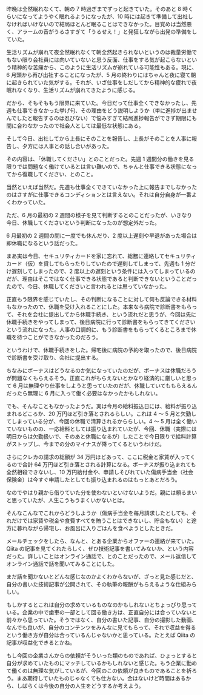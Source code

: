 昨晩は全然眠れなくて、朝の 7 時過ぎまでずっと起きていた。そのあと 8 時くらいになってようやく眠れるようになったが、10 時には起きて準備して出社しなければいけないので結局ほとんど眠ることはできなかった。目覚めは当然悪く、アラームの音がうるさすぎて「うるせえ！」と発狂しながら出発の準備をしていた。

生活リズムが崩れて夜全然眠れなくて朝全然起きられないというのは裁量労働でもない限り会社員には向いていないと思う反面、仕事をする気が起こらないという精神的な苦痛から、このように生活リズムが崩れている可能性もある。現に、6 月頭から再び出社することになったが、5 月の終わりにはちゃんと夜に寝て朝に起きられていた気がする。それが、いざ仕事をしだしてから精神的な疲れで夜眠れなくなり、生活リズムが崩れてきたように感じる。

だから、そもそももう限界に来ていた。今日だって仕事全くできなかったし、先週も仕事できなかった挙げ句、その理由をどう説明しようか（単に進捗が出ませんでしたと報告するのは忍びない）で悩みすぎて結局進捗報告ができず期限にも間に合わなかったので社会人としては最低な状態にある。

そして今日、出社してから上長にそのことを報告し、上長がそのことを人事に報告し、夕方には人事との話し合いがあった。

その内容は、「休職してください」とのことだった。先週 1 週間分の働きを見る限りでは問題なく働けているとは言い難いので、ちゃんと仕事できる状態になってから復職してください、とのこと。

当然といえば当然だ。先週も仕事全くできていなかった上に報告までしなかったのはさすがに仕事できるコンディションとは言えない。それは自分自身が一番よくわかっていた。

ただ、6 月の最初の 2 週間の様子を見て判断するとのことだったが、いきなり今日、休職してくださいという判断になったのが想定外だった。

6 月最初の 2 週間の間に一度でも休んだり、2 度以上遅刻や早退があった場合は即休職になるという話だった。

まあ実は今日、セキュリティカードを家に忘れて、総務に連絡してセキュリティカード（仮）を貸してもらったりしていたので遅刻してしまって、先週も 1 分だけ遅刻してしまったので、2 度以上の遅刻という条件には入ってしまっているのだが、理由はそこではなく仕事できる状態であると判断できないということだったので、今日、休職してくださいと言われるとは思っていなかった。

正直もう限界を感じていたし、その判断になることに対して何も反論できる材料もなかったので、休職を受け入れることにした。本来なら病院で診断書をもらって、それを会社に提出してから休職手続き、という流れだと思うが、今回は先に休職手続きをやってしまって、後日病院に行って診断書をもらってきてくださいという流れになった。人事の口調的に、もう診断書をもらってくるところまで休職を待つことができなかったのだろう。

というわけで、休職手続きをした。帰宅後に病院の予約を取ったので、後日病院で診断書を受け取り、会社に提出する。

ちなみにボーナスはどうなるのか気になっていたのだが、ボーナスは休職だろうが問題なくもらえるそう。正直これがもらえないとかなり経済的に厳しいと思って 6 月は無理やり仕事をしようと思っていたのだが、休職していてももらえるんだったら無理に 6 月に入って働く必要はなかったかもしれない。

でも、そんなこともなかったようだ。実は今月の給料振込日には、給料が振り込まれるどころか、20 万円ほど引き落とされるらしい。これは 4 〜 5 月と欠勤してしまっている分が、今回の休職で清算されるかららしい。4 〜 5 月は全く働いていないものの、一応給料としては振り込まれていたが、今回、休職（実際には明日からは欠勤扱いで、そのあと休職になるが）したことで今日限りで給料計算がストップし、今までの分のマイナスが降ってくるというわけだ。

さらにクレカの請求の総額が 34 万円ほどあって、ここに税金と家賃が入ってくるので合計 64 万円ほど引き落とされる計算になる。ボーナスが振り込まれても全然相殺できないし、10 万円給付金や、申請しそびれていた傷病手当金（社会保険金）は今すぐ申請したとしても振り込まれるのはもっとあとだろう。

なのでやはり親から借りていた分を使わないといけないようだ。親には頼るまいと思っていたが、人生こうもうまくいかないとは。

そんなこんなでこれからどうしようか（傷病手当金を毎月請求したとしても、それだけでは家賃や税金や食費すべてを賄うことはできないし、貯金もない）と途方に暮れながら帰宅し、お風呂に入りごはんを食べようとしたときだ。

メールチェックをしたら、なんと、とある企業からオファーの連絡が来ていた。Qiita の記事を見てくれたらしく、ぜひ技術記事を書いてみないか、という内容だった。詳しいことはオンライン通話で、とのことだったので、メール返信してオンライン通話で話を聞いてみることにした。

まだ話を聞かないとどんな感じなのかよくわからないが、ざっと見た感じだと、自分の書いた技術記事が公開されて、その執筆の報酬がもらえるような仕組みらしい。

もしかするとこれは自分の求めているものなのかもしれないとちょっぴり思っている。企業の中で歯車の一部として回る働き方は、正直自分には合っていないと前々から思っていた。そうではなく、自分の書いた記事、自分の撮影した動画、なんでも良いが、自分のコンテンツをみんなに見てもらって、それで収益を得るという働き方が自分は合っているんじゃないかと思っている。たとえば Qiita の記事が収益化できるとかね。

もし今回の企業さんからの依頼がそういった類のものであれば、ひょっとすると自分が求めていたものにマッチしているかもしれないと感じた。もう企業に勤めて働くのは無理な気がしているが、今回のこの依頼が良きものであることを祈ろう。まあ期待していたものじゃなくても仕方ない。金はないけど時間はあるから、しばらくは今後の自分の人生をどうするか考えよう。
